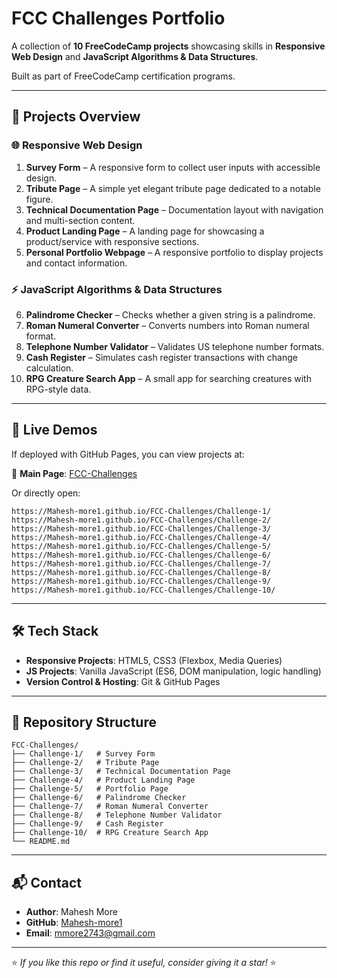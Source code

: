 # FCC Challenges Portfolio

A collection of **10 FreeCodeCamp projects** showcasing skills in **Responsive Web Design** and **JavaScript Algorithms & Data Structures**.  

Built as part of FreeCodeCamp certification programs.  

---

## 📂 Projects Overview

### 🌐 Responsive Web Design
1. **Survey Form** – A responsive form to collect user inputs with accessible design.  
2. **Tribute Page** – A simple yet elegant tribute page dedicated to a notable figure.  
3. **Technical Documentation Page** – Documentation layout with navigation and multi-section content.  
4. **Product Landing Page** – A landing page for showcasing a product/service with responsive sections.  
5. **Personal Portfolio Webpage** – A responsive portfolio to display projects and contact information.  

### ⚡ JavaScript Algorithms & Data Structures
6. **Palindrome Checker** – Checks whether a given string is a palindrome.  
7. **Roman Numeral Converter** – Converts numbers into Roman numeral format.  
8. **Telephone Number Validator** – Validates US telephone number formats.  
9. **Cash Register** – Simulates cash register transactions with change calculation.  
10. **RPG Creature Search App** – A small app for searching creatures with RPG-style data.  

---

## 🚀 Live Demos

If deployed with GitHub Pages, you can view projects at:  

🔗 **Main Page**: [FCC-Challenges](https://Mahesh-more1.github.io/FCC-Challenges/)  

Or directly open:  
```
https://Mahesh-more1.github.io/FCC-Challenges/Challenge-1/
https://Mahesh-more1.github.io/FCC-Challenges/Challenge-2/
https://Mahesh-more1.github.io/FCC-Challenges/Challenge-3/
https://Mahesh-more1.github.io/FCC-Challenges/Challenge-4/
https://Mahesh-more1.github.io/FCC-Challenges/Challenge-5/
https://Mahesh-more1.github.io/FCC-Challenges/Challenge-6/
https://Mahesh-more1.github.io/FCC-Challenges/Challenge-7/
https://Mahesh-more1.github.io/FCC-Challenges/Challenge-8/
https://Mahesh-more1.github.io/FCC-Challenges/Challenge-9/
https://Mahesh-more1.github.io/FCC-Challenges/Challenge-10/
```

---

## 🛠️ Tech Stack

- **Responsive Projects**: HTML5, CSS3 (Flexbox, Media Queries)  
- **JS Projects**: Vanilla JavaScript (ES6, DOM manipulation, logic handling)  
- **Version Control & Hosting**: Git & GitHub Pages  

---

## 📁 Repository Structure

```
FCC-Challenges/
├── Challenge-1/   # Survey Form
├── Challenge-2/   # Tribute Page
├── Challenge-3/   # Technical Documentation Page
├── Challenge-4/   # Product Landing Page
├── Challenge-5/   # Portfolio Page
├── Challenge-6/   # Palindrome Checker
├── Challenge-7/   # Roman Numeral Converter
├── Challenge-8/   # Telephone Number Validator
├── Challenge-9/   # Cash Register
├── Challenge-10/  # RPG Creature Search App
└── README.md
```

---

## 📬 Contact

- **Author**: Mahesh More  
- **GitHub**: [Mahesh-more1](https://github.com/Mahesh-more1)  
- **Email**: [mmore2743@gmail.com](mailto:mmore2743@gmail.com)  

---

⭐ *If you like this repo or find it useful, consider giving it a star!* ⭐

